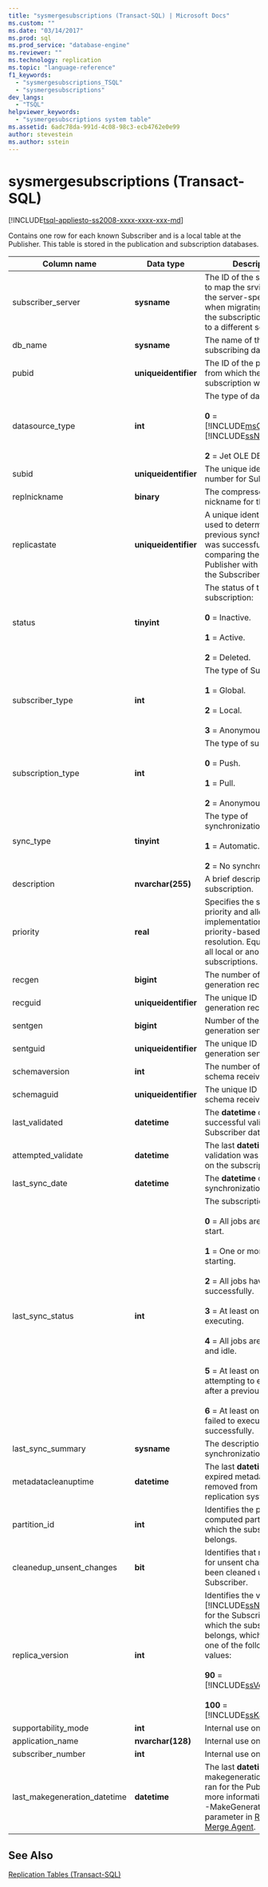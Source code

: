 ```yaml
---
title: "sysmergesubscriptions (Transact-SQL) | Microsoft Docs"
ms.custom: ""
ms.date: "03/14/2017"
ms.prod: sql
ms.prod_service: "database-engine"
ms.reviewer: ""
ms.technology: replication
ms.topic: "language-reference"
f1_keywords: 
  - "sysmergesubscriptions_TSQL"
  - "sysmergesubscriptions"
dev_langs: 
  - "TSQL"
helpviewer_keywords: 
  - "sysmergesubscriptions system table"
ms.assetid: 6adc78da-991d-4c08-98c3-ecb4762e0e99
author: stevestein
ms.author: sstein
---
```

# sysmergesubscriptions (Transact-SQL)
[!INCLUDE[tsql-appliesto-ss2008-xxxx-xxxx-xxx-md](../../includes/tsql-appliesto-ss2008-xxxx-xxxx-xxx-md.md)]

  Contains one row for each known Subscriber and is a local table at the Publisher. This table is stored in the publication and subscription databases.  
  
|Column name|Data type|Description|  
|-----------------|---------------|-----------------|  
|subscriber_server|**sysname**|The ID of the server. Used to map the srvid field to the server-specific value when migrating a copy of the subscription database to a different server.|  
|db_name|**sysname**|The name of the subscribing database.|  
|pubid|**uniqueidentifier**|The ID of the publication from which the current subscription was created.|  
|datasource_type|**int**|The type of data source:<br /><br /> **0** = [!INCLUDE[msCoName](../../includes/msconame-md.md)] [!INCLUDE[ssNoVersion](../../includes/ssnoversion-md.md)].<br /><br /> **2** = Jet OLE DB.|  
|subid|**uniqueidentifier**|The unique identification number for Subscription.|  
|replnickname|**binary**|The compressed nickname for the replica.|  
|replicastate|**uniqueidentifier**|A unique identifier that is used to determine if the previous synchronization was successful by comparing the value at the Publisher with the value at the Subscriber.|  
|status|**tinyint**|The status of the subscription:<br /><br /> **0** = Inactive.<br /><br /> **1** = Active.<br /><br /> **2** = Deleted.|  
|subscriber_type|**int**|The type of Subscriber:<br /><br /> **1** = Global.<br /><br /> **2** = Local.<br /><br /> **3** = Anonymous.|  
|subscription_type|**int**|The type of subscription:<br /><br /> **0** = Push.<br /><br /> **1** = Pull.<br /><br /> **2** = Anonymous.|  
|sync_type|**tinyint**|The type of synchronization:<br /><br /> **1** = Automatic.<br /><br /> **2** = No synchronization.|  
|description|**nvarchar(255)**|A brief description of the subscription.|  
|priority|**real**|Specifies the subscription priority and allows the implementation of priority-based conflict resolution. Equals **0.00** for all local or anonymous subscriptions.|  
|recgen|**bigint**|The number of the last generation received.|  
|recguid|**uniqueidentifier**|The unique ID of the last generation received.|  
|sentgen|**bigint**|Number of the last generation sent.|  
|sentguid|**uniqueidentifier**|The unique ID of the last generation sent.|  
|schemaversion|**int**|The number of the last schema received.|  
|schemaguid|**uniqueidentifier**|The unique ID of the last schema received.|  
|last_validated|**datetime**|The **datetime** of the last successful validation of Subscriber data.|  
|attempted_validate|**datetime**|The last **datetime** that validation was attempted on the subscription.|  
|last_sync_date|**datetime**|The **datetime** of the synchronization.|  
|last_sync_status|**int**|The subscription status:<br /><br /> **0** = All jobs are waiting to start.<br /><br /> **1** = One or more jobs are starting.<br /><br /> **2** = All jobs have executed successfully.<br /><br /> **3** = At least one job is executing.<br /><br /> **4** = All jobs are scheduled and idle.<br /><br /> **5** = At least one job is attempting to execute after a previous failure.<br /><br /> **6** = At least one job has failed to execute successfully.|  
|last_sync_summary|**sysname**|The description of last synchronization results.|  
|metadatacleanuptime|**datetime**|The last **datetime** that expired metadata was removed from merge replication system tables.|  
|partition_id|**int**|Identifies the pre-computed partition to which the subscription belongs.|  
|cleanedup_unsent_changes|**bit**|Identifies that metadata for unsent changes have been cleaned up at the Subscriber.|  
|replica_version|**int**|Identifies the version of [!INCLUDE[ssNoVersion](../../includes/ssnoversion-md.md)] for the Subscriber to which the subscription belongs, which can be one of the following values:<br /><br /> **90** = [!INCLUDE[ssVersion2005](../../includes/ssversion2005-md.md)]<br /><br /> **100** = [!INCLUDE[ssKatmai](../../includes/sskatmai-md.md)]|  
|supportability_mode|**int**|Internal use only.|  
|application_name|**nvarchar(128)**|Internal use only.|  
|subscriber_number|**int**|Internal use only.|  
|last_makegeneration_datetime|**datetime**|The last **datetime** that the makegeneration process ran for the Publisher. For more information, see the -MakeGenerationInterval parameter in [Replication Merge Agent](../../relational-databases/replication/agents/replication-merge-agent.md).|  
  
## See Also  
 [Replication Tables &#40;Transact-SQL&#41;](../../relational-databases/system-tables/replication-tables-transact-sql.md)  
  
  
